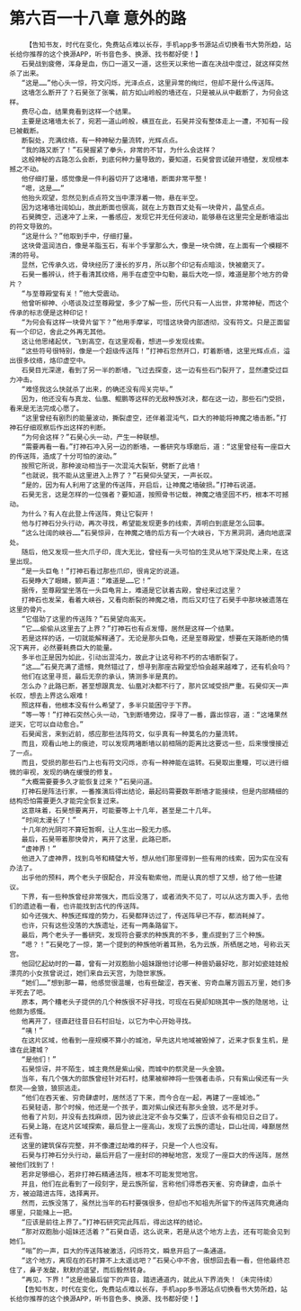 # 第六百一十八章 意外的路
        【告知书友，时代在变化，免费站点难以长存，手机app多书源站点切换看书大势所趋，站长给你推荐的这个换源APP，听书音色多、换源、找书都好使！】
       石昊战到疲倦，浑身是血，伤口一道又一道，这些天以来他一直在决战中度过，就这样突然杀了出来。
       “这是……”他心头一惊，符文闪烁，光泽点点，这里异常的绚烂，但却不是什么传送阵。
       这墙怎么断开了？石昊张了张嘴，前方如山岭般的墙还在，只是被从从中截断了，为何会这样。
       费尽心血，结果竟看到这样一个结果。
       主要是这堵墙太长了，宛若一道山岭般，横亘在此，石昊并没有整体走上一遭，不知有一段已被截断。
       断裂处，充满纹络，有一种神秘力量流转，光辉点点。
       “我的路又断了！”石昊握紧了拳头，非常的不甘，为什么会这样？
       这般神秘的古路怎么会断，到底何种力量导致的，要知道，石昊曾尝试破开墙壁，发现根本撼之不动。
       他仔细打量，感觉像是一件利器切开了这堵墙，断面非常平整！
       “嗯，这是……”
       他抬头观望，忽然见到点点符文当中漂浮着一物，悬在半空。
       因为这堵墙壮阔如山，故此断面也很高，就在上方数百丈处有一块骨片，晶莹点点。
       石昊腾空，迅速冲了上来，一番感应，发现它并无任何波动，能够悬在这里完全是断墙溢出的符文导致的。
       “这是什么？”他取到手中，仔细打量。
       这块骨温润洁白，像是羊脂玉石，有半个手掌那么大，像是一块令牌，在上面有一个模糊不清的符号。
       显然，它传承久远，骨块经历了漫长的岁月，所以那个印记有点暗淡，快被磨灭了。
       石昊一番辨认，终于看清其纹络，用手在虚空中勾勒，最后大吃一惊，难道是那个地方的骨片？
       “与至尊殿堂有关！”他大受震动。
       他曾听柳神、小塔谈及过至尊殿堂，多少了解一些，历代只有一人出世，非常神秘，而这个传承的标志便是这种印记！
       “为何会有这样一块骨片留下？”他用手摩挲，可惜这块骨内部透彻，没有符文。只是正面留有一个印记，舍此之外再无其他。
       这让他思绪起伏，飞到高空，在这里观看，想进一步发现线索。
       “这些符号很特别，像是一个超级传送阵！”打神石忽然开口，盯着断墙，这里光辉点点，溢出很多纹络，烙印虚空中。
       石昊目光深邃，看到了另一半的断墙，飞过去探查，这一边有些石门裂开了，显然遭受过巨力冲击。
       “难怪我这么快就杀了出来，的确还没有闯关完毕。”
       因为，他还没有与真龙、仙凰、鲲鹏等这样的无敌种族对决，都在这一边，那些石门受损，看来是无法完成心愿了。
       “这里曾经有剧烈的能量波动，撕裂虚空，还伴着混沌气，巨大的神能将神魔之墙击断。”打神石仔细观察后作出这样的判断。
       “为何会这样？”石昊心头一动，产生一种联想。
       “需要再看一看。”打神石冲入另一边的断墙，一番研究与琢磨后，道：“这里曾经有一座巨大的传送阵，造成了十分可怕的波动。”
       按照它所说，那种波动相当于一次混沌大裂斩，劈断了此墙！
       “也就说，我不能从这里进入上界了？”石昊仰头望天，一声长叹。
       “是的，因为有人利用了这里的传送阵，开启后，让神魔之墙破损。”打神石说道。
       石昊无言，这是怎样的一位强者？要知道，按照骨书记载，神魔之墙坚固不朽，根本不可撼动。
       为什么？有人在此登上传送阵，竟让它裂开！
       他与打神石分头行动，再次寻找，希望能发现更多的线索，弄明白到底是怎么回事。
       “这么壮阔的峡谷……”石昊惊异，在神魔之墙的后方有一个大峡谷，下方黑洞洞，通向地底深处。
       随后，他又发现一些大爪子印，庞大无比，曾经有一头可怕的生灵从地下深处爬上来，在这里出现。
       “是一头巨龟！”打神石看过那些爪印，很肯定的说道。
       石昊睁大了眼睛，颤声道：“难道是……它！”
       据传，至尊殿堂坐落在一头巨龟背上，难道是它驮着古殿，曾经来过这里？
       打神石也发呆，看着大峡谷，又看向断裂的神魔之墙，而后又盯住了石昊手中那块被遗落在这里的骨片。
       “它借助了这里的传送阵？”石昊望向高天。
       “它……偷偷从这里去了上界？”打神石也有点发懵，居然是这样一个结果。
       若是这样的话，一切就能解释通了。无论是那头巨龟，还是至尊殿堂，想要在天路断绝的情况下离开，必然要耗费巨大的能量。
       多半也正是因为如此，引动出混沌力，故此才让这号称不朽的古墙断裂了。
       “这……”石昊充满了遗憾，竟然错过了，想寻到那座古殿堂恐怕会越来越难了，还有机会吗？
       他们在这里寻觅，最后无奈的承认，猜测多半是真的。
       怎么办？此路已断，甚至想跟真龙、仙凰对决都不行了，那片区域受损严重。石昊仰天一声长叹，想去上界这么艰难！
       照这样看，他根本没有什么希望了，多半只能困守于下界。
       “等一等！”打神石突然心头一动，飞到断墙旁边，探寻了一番，露出惊容，道：“这堵果然逆天，它可以自动愈合。”
       石昊闻言，来到近前，感应那些法阵符文，似乎真有一种莫名的力量流转。
       而且，观看山地上的痕迹，可以发现两堵断墙以前相隔的距离比这要远一些，后来慢慢接近了一点。
       而且，受损的那些石门上也有符文闪烁，亦有一种神能在运转。石昊取出重瞳，可以进行细微的审视，发现的确在缓慢的修复。
       “大概需要要多久才能恢复过来？”石昊问道。
       打神石是阵法行家，一番推演后得出结论，最起码需要数年断墙才能接续，但是内部精细的结构恐怕需要更久才能完全恢复过来。
       这意味着，石昊想要离开，可能要等上十几年，甚至是二十几年。
       “时间太漫长了！”
       十几年的光阴可不算短暂啊，让人生出一股无力感。
       最后，石昊带着那快骨片，离开了这里，此路已断。
       “虚神界！”
       他进入了虚神界，找到鸟爷和精璧大爷，想从他们那里得到一些有用的线索，因为实在没有办法了。
       出乎他的预料，两个老头子很配合，并没有勒索他，而是认真的想了又想，给了他一些建议。
       下界，有一些种族曾经非常强大，而后没落了，或者消失不见了，可以从这方面入手，去他们的遗迹看一看，也许能找到古代的传送阵。
       如今还强大、种族还辉煌的势力，石昊都拜访过了，传送阵早已不存，都消耗掉了。
       也许，只有这些没落的大族遗址，还有一两条路留下。
       最后，两个老头子一番研究，发现符合要求的种族真的不多，重点提到了三个种族。
       “嗯？！”石昊吃了一惊，第一个提到的种族他听着耳熟，名为云族，所栖居之地，号称云天宫。
       他回忆起幼时的一幕，曾有一对双胞胎小姐妹跟他讨论哪一种兽奶最好吃，那对如瓷娃娃般漂亮的小女孩曾说过，她们来自云天宫，为隐世家族。
       “她们……”想到那一幕，他感觉很温暖，也有些酸涩，吞天雀、穷奇血屠方圆五万里，她们多半死去了吧。
       原本，两个糟老头子提供的几个种族很不好寻找，可现在石昊却知晓其中一族的隐居地，让他颇为感慨。
       他离开了，径直赶往昔日石村旧址，以它为中心开始寻找。
       “咦！”
       在这片区域，他看到一座规模不算小的城池，早先这片地域被毁掉了，近来才恢复生机，是谁在此建城？
       “是他们！”
       石昊惊讶，并不陌生，城主竟然是紫山侯，而城中的祭灵是一头金狼。
       当年，有几个强大的部族曾经针对石村，结果被柳神将一些强者击杀，只有紫山侯还有一头祭灵——金狼，狼狈逃走。
       “他们在吞天雀、穷奇肆虐时，居然活了下来，而今合在一起，再建了一座城池。”
       石昊轻语，那个时候，他还是一个孩子，面对紫山侯还有那头金狼，远不是对手。
       他看了片刻，并没有去找麻烦，因为彼此注定不会与交集了，应该不会有相见日之日了。
       石昊上路，在这片区域探索，最后登上一座高山，发现了云族的遗址，巨山壮阔，峰巅居然还有雪。
       这里的建筑保存完整，并不像遭过劫难的样子，只是一个人也没有。
       石昊与打神石分头行动，最后开启了一座封印的神秘地宫，发现了一座巨大的传送阵，居然被他们找到了！
       若非足够细心，若非打神石精通法阵，根本不可能发觉地宫。
       并且，他们在此看到了一段刻字，是云族所留，言称他们得悉吞天雀、穷奇肆虐，血杀十方，被迫踏进古阵，选择离开。
       然而，云族没落了，虽然比当年的石村要强很多，但却也不知祖先所留下的传送阵究竟通向哪里，只能赌上一把。
       “应该是前往上界了。”打神石研究完此阵后，得出这样的结论。
       “那对双胞胎小姐妹还活着？”石昊自语，这么说来，若是从这个地方上去，还有可能会见到她们。
       “嗡”的一声，巨大的传送阵被激活，闪烁符文，瞬息开启了一条通道。
       “这个地方，离现在的石村算不上太遥远吧？”石昊心中不舍，很想回去看一看，但他最终忍住了，鼻子发酸，默默的遥望，而后毅然转身。
       “再见，下界！”这是他最后留下的声音，踏进通道内，就此从下界消失！（未完待续）
       【告知书友，时代在变化，免费站点难以长存，手机app多书源站点切换看书大势所趋，站长给你推荐的这个换源APP，听书音色多、换源、找书都好使！】
